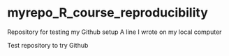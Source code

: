 # myrepo_R_course_reproducibility
Repository for testing my Github setup
A line I wrote on my local computer

Test repository to try Github
